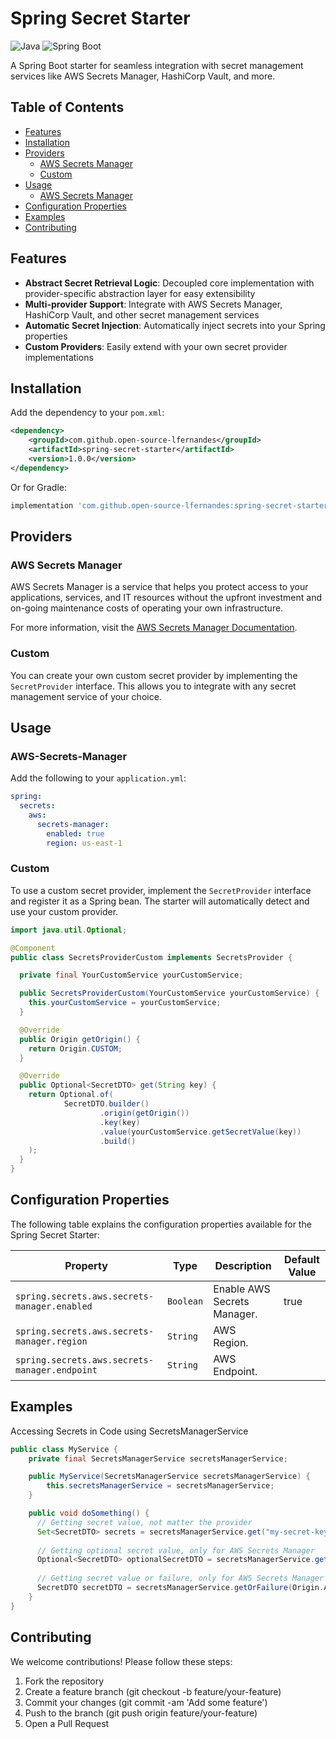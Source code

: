 # Spring Secret Starter

![Java](https://img.shields.io/badge/Java-17+-blue)
![Spring Boot](https://img.shields.io/badge/Spring%20Boot-3.1+-brightgreen)

A Spring Boot starter for seamless integration with secret management services like AWS Secrets Manager, HashiCorp Vault, and more.

## Table of Contents

- [Features](#features)
- [Installation](#installation)
- [Providers](#providers)
  - [AWS Secrets Manager](#aws-secrets-manager)
  - [Custom](#custom)
- [Usage](#usage)
    - [AWS Secrets Manager](#aws-secrets-manager)
- [Configuration Properties](#configuration-properties)
- [Examples](#examples)
- [Contributing](#contributing)

## Features

- **Abstract Secret Retrieval Logic**: Decoupled core implementation with provider-specific abstraction layer for easy extensibility
- **Multi-provider Support**: Integrate with AWS Secrets Manager, HashiCorp Vault, and other secret management services
- **Automatic Secret Injection**: Automatically inject secrets into your Spring properties
- **Custom Providers**: Easily extend with your own secret provider implementations

## Installation

Add the dependency to your `pom.xml`:

```xml
<dependency>
    <groupId>com.github.open-source-lfernandes</groupId>
    <artifactId>spring-secret-starter</artifactId>
    <version>1.0.0</version>
</dependency>
```
Or for Gradle:

```groovy
implementation 'com.github.open-source-lfernandes:spring-secret-starter:1.0.0'
```

## Providers

### AWS Secrets Manager
AWS Secrets Manager is a service that helps you protect access to your applications, services, and IT resources without the upfront investment and on-going maintenance costs of operating your own infrastructure.

For more information, visit the [AWS Secrets Manager Documentation](https://docs.aws.amazon.com/secretsmanager).

### Custom
You can create your own custom secret provider by implementing the `SecretProvider` interface. This allows you to integrate with any secret management service of your choice.

## Usage

### AWS-Secrets-Manager
Add the following to your `application.yml`:
```yaml
spring:
  secrets:
    aws:
      secrets-manager:
        enabled: true
        region: us-east-1
````
### Custom
To use a custom secret provider, implement the `SecretProvider` interface and register it as a Spring bean. The starter will automatically detect and use your custom provider.

```java 
import java.util.Optional;

@Component
public class SecretsProviderCustom implements SecretsProvider {

  private final YourCustomService yourCustomService;

  public SecretsProviderCustom(YourCustomService yourCustomService) {
    this.yourCustomService = yourCustomService;
  }

  @Override
  public Origin getOrigin() {
    return Origin.CUSTOM;
  }

  @Override
  public Optional<SecretDTO> get(String key) {
    return Optional.of(
            SecretDTO.builder()
                    .origin(getOrigin())
                    .key(key)
                    .value(yourCustomService.getSecretValue(key))
                    .build()
    );
  }
}

```

## Configuration Properties

The following table explains the configuration properties available for the Spring Secret Starter:

| Property                                      | Type          | Description                          | Default Value |
|-----------------------------------------------|---------------|--------------------------------------|---------------|
| `spring.secrets.aws.secrets-manager.enabled`  | `Boolean`     | Enable AWS Secrets Manager.          | true          |
| `spring.secrets.aws.secrets-manager.region`   | `String`      | AWS Region.                          |               |
| `spring.secrets.aws.secrets-manager.endpoint` | `String`      | AWS Endpoint.                        |               |

## Examples

Accessing Secrets in Code using SecretsManagerService
```java
public class MyService {
    private final SecretsManagerService secretsManagerService;

    public MyService(SecretsManagerService secretsManagerService) {
        this.secretsManagerService = secretsManagerService;
    }

    public void doSomething() {
      // Getting secret value, not matter the provider
      Set<SecretDTO> secrets = secretsManagerService.get("my-secret-key");
      
      // Getting optional secret value, only for AWS Secrets Manager
      Optional<SecretDTO> optionalSecretDTO = secretsManagerService.get(Origin.AWS, "my-secret-key");
      
      // Getting secret value or failure, only for AWS Secrets Manager
      SecretDTO secretDTO = secretsManagerService.getOrFailure(Origin.AWS, "my-secret-key");
    }
}
```
## Contributing
We welcome contributions! Please follow these steps:

1. Fork the repository
2. Create a feature branch (git checkout -b feature/your-feature)
3. Commit your changes (git commit -am 'Add some feature')
4. Push to the branch (git push origin feature/your-feature)
5. Open a Pull Request